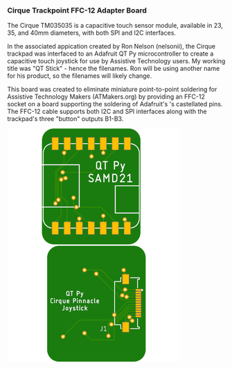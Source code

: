 ### Cirque Trackpoint FFC-12 Adapter Board

The Cirque TM035035 is a capacitive touch sensor module, available in 23, 35, and 40mm diameters, with both SPI and I2C interfaces.

In the associated appication created by Ron Nelson (nelsonii), the Cirque trackpad was interfaced to an Adafruit QT Py microcontroller to create a capacitive touch joystick for use by Assistive Technology users.
My working title was "QT Stick" - hence the filenames. Ron will be using another name for his product, so the filenames will likely change.

This board was created to eliminate miniature point-to-point soldering for Assistive Technology Makers (ATMakers.org) by providing an FFC-12 socket on a board
supporting the soldering of Adafruit's 's castellated pins. The FFC-12 cable supports both I2C and SPI interfaces along with the trackpad's three "button" outputs B1-B3.

![Board Top](assets/QT%20Stick-top-400.png) ![Board Bottom](assets/QT%20Stick-bot-400.png)

